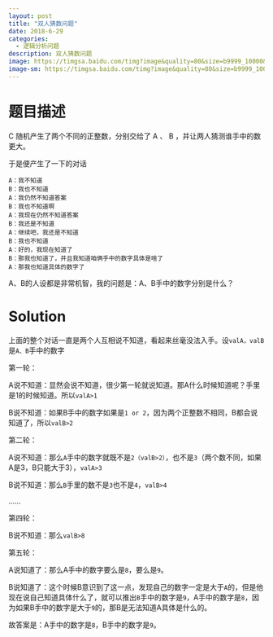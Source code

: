 ```yaml
---
layout: post
title: "双人猜数问题"
date: 2018-6-29
categories:
  - 逻辑分析问题
description: 双人猜数问题
image: https://timgsa.baidu.com/timg?image&quality=80&size=b9999_10000&sec=1518253001009&di=73cdd1428bc91d76114bcbba1ef0d135&imgtype=0&src=http%3A%2F%2Fimg17.3lian.com%2F201612%2F10%2F921e8162c75720cfeba2d2d9d047d1f4.jpg
image-sm: https://timgsa.baidu.com/timg?image&quality=80&size=b9999_10000&sec=1518253001009&di=73cdd1428bc91d76114bcbba1ef0d135&imgtype=0&src=http%3A%2F%2Fimg17.3lian.com%2F201612%2F10%2F921e8162c75720cfeba2d2d9d047d1f4.jpg
---
```


# 题目描述

C 随机产生了两个不同的正整数，分别交给了 A 、 B ，并让两人猜测谁手中的数更大。

于是便产生了一下的对话

```
A：我不知道
B：我也不知道
A：我仍然不知道答案
B：我也不知道啊
A：我现在仍然不知道答案
B：我还是不知道
A：继续吧，我还是不知道
B：我也不知道
A：好的，我现在知道了
B：那我也知道了，并且我知道咱俩手中的数字具体是啥了
A：那我也知道具体的数字了
```



A、B的人设都是非常机智，我的问题是：A、B手中的数字分别是什么？

# Solution

上面的整个对话一直是两个人互相说不知道，看起来丝毫没法入手。设`valA，valB`是`A、B`手中的数字

第一轮：

A说不知道：显然会说不知道，很少第一轮就说知道。那A什么时候知道呢？手里是1的时候知道。所以`valA>1`

B说不知道：如果B手中的数字如果是`1 or 2`，因为两个正整数不相同，B都会说知道了，所以`valB>2`

第二轮：

A说不知道：那么`A`手中的数字就既不是`2（valB>2）`，也不是`3`（两个数不同，如果A是3，B只能大于3），`valA>3`

B说不知道：那么`B`手里的数不是`3`也不是`4`，`valB>4`

……

第四轮：

B说不知道：那么`valB>8`

第五轮：

A说知道了：那么A手中的数字要么是`8`，要么是`9`。

B说知道了：这个时候B意识到了这一点，发现自己的数字一定是大于`A`的，但是他现在说自己知道具体什么了，就可以推出`B`手中的数字是`9`，A手中的数字是`8`，因为如果B手中的数字是大于`9`的，那B是无法知道A具体是什么的。

故答案是：A手中的数字是`8`，B手中的数字是`9`。
